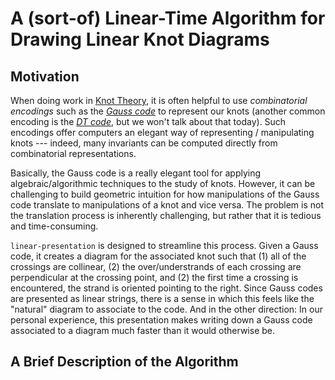 # A (sort-of) Linear-Time Algorithm for Drawing Linear Knot Diagrams
## Motivation
When doing work in [Knot
Theory](https://en.wikipedia.org/wiki/Knot_theory), it is often
helpful to use _combinatorial encodings_ such as the [_Gauss
code_](http://katlas.math.toronto.edu/wiki/Gauss_Codes) to represent
our knots (another common encoding is the [_DT
code_](http://katlas.org/wiki/DT_%28Dowker-Thistlethwaite%29_Codes),
but we won't talk about that today). Such encodings offer computers an
elegant way of representing / manipulating knots --- indeed, many
invariants can be computed directly from combinatorial
representations.

Basically, the Gauss code is a really elegant tool for applying
algebraic/algorithmic techniques to the study of knots. However, it
can be challenging to build geometric intuition for how manipulations
of the Gauss code translate to manipulations of a knot and vice versa.
The problem is not the translation process is inherently challenging,
but rather that it is tedious and time-consuming.

`linear-presentation` is designed to streamline this process. Given a
Gauss code, it creates a diagram for the associated knot such that
  (1) all of the crossings are collinear,
  (2) the over/understrands of each crossing are perpendicular at the
    crossing point, and
  (2) the first time a crossing is encountered, the strand is oriented
    pointing to the right.
Since Gauss codes are presented as linear strings, there is a sense in
which this feels like the "natural" diagram to associate to the code.
And in the other direction: In our personal experience, this
presentation makes writing down a Gauss code associated to a diagram
much faster than it would otherwise be.

## A Brief Description of the Algorithm

